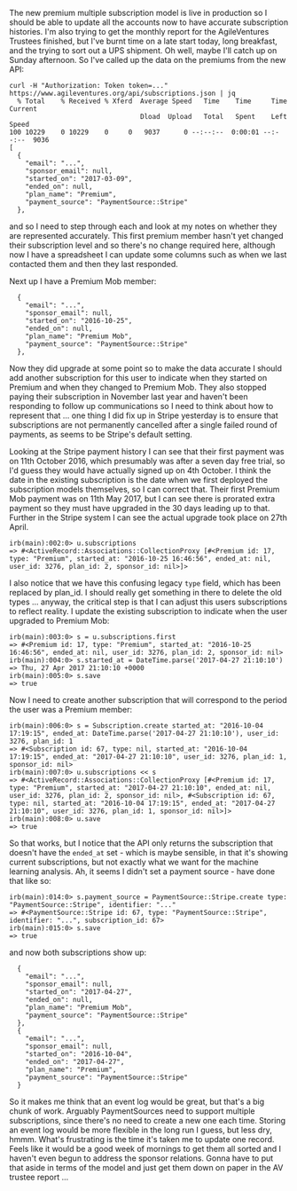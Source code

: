The new premium multiple subscription model is live in production so I should be able to update all the accounts now to have accurate subscription histories.  I'm also trying to get the monthly report for the AgileVentures Trustees finished, but I've burnt time on a late start today, long breakfast, and the trying to sort out a UPS shipment.  Oh well, maybe I'll catch up on Sunday afternoon.  So I've called up the data on the premiums from the new API:

```
curl -H "Authorization: Token token=..." https://www.agileventures.org/api/subscriptions.json | jq
  % Total    % Received % Xferd  Average Speed   Time    Time     Time  Current
                                 Dload  Upload   Total   Spent    Left  Speed
100 10229    0 10229    0     0   9037      0 --:--:--  0:00:01 --:--:--  9036
[
  {
    "email": "...",
    "sponsor_email": null,
    "started_on": "2017-03-09",
    "ended_on": null,
    "plan_name": "Premium",
    "payment_source": "PaymentSource::Stripe"
  },
```

and so I need to step through each and look at my notes on whether they are represented accurately.  This first premium member hasn't yet changed their subscription level and so there's no change required here, although now I have a spreadsheet I can update some columns such as when we last contacted them and then they last responded.

Next up I have a Premium Mob member:

```
  {
    "email": "...",
    "sponsor_email": null,
    "started_on": "2016-10-25",
    "ended_on": null,
    "plan_name": "Premium Mob",
    "payment_source": "PaymentSource::Stripe"
  },
```

Now they did upgrade at some point so to make the data accurate I should add another subscription for this user to indicate when they started on Premium and when they changed to Premium Mob.  They also stopped paying their subscription in November last year and haven't been responding to follow up communications so I need to think about how to represent that ... one thing I did fix up in Stripe yesterday is to ensure that subscriptions are not permanently cancelled after a single failed round of payments, as seems to be Stripe's default setting.

Looking at the Stripe payment history I can see that their first payment was on 11th October 2016, which presumably was after a seven day free trial, so I'd guess they would have actually signed up on 4th October.  I think the date in the existing subscription is the date when we first deployed the subscription models themselves, so I can correct that.  Their first Premium Mob payment was on 11th May 2017, but I can see there is prorated extra payment so they must have upgraded in the 30 days leading up to that.  Further in the Stripe system I can see the actual upgrade took place on 27th April.

```
irb(main):002:0> u.subscriptions
=> #<ActiveRecord::Associations::CollectionProxy [#<Premium id: 17, type: "Premium", started_at: "2016-10-25 16:46:56", ended_at: nil, user_id: 3276, plan_id: 2, sponsor_id: nil>]>
```

I also notice that we have this confusing legacy `type` field, which has been replaced by plan_id.  I should really get something in there to delete the old types ... anyway, the critical step is that I can adjust this users subscriptions to reflect reality.  I update the existing subscription to indicate when the user upgraded to Premium Mob:

```
irb(main):003:0> s = u.subscriptions.first
=> #<Premium id: 17, type: "Premium", started_at: "2016-10-25 16:46:56", ended_at: nil, user_id: 3276, plan_id: 2, sponsor_id: nil>
irb(main):004:0> s.started_at = DateTime.parse('2017-04-27 21:10:10')
=> Thu, 27 Apr 2017 21:10:10 +0000
irb(main):005:0> s.save
=> true
```

Now I need to create another subscription that will correspond to the period the user was a Premium member:

```
irb(main):006:0> s = Subscription.create started_at: "2016-10-04 17:19:15", ended_at: DateTime.parse('2017-04-27 21:10:10'), user_id: 3276, plan_id: 1
=> #<Subscription id: 67, type: nil, started_at: "2016-10-04 17:19:15", ended_at: "2017-04-27 21:10:10", user_id: 3276, plan_id: 1, sponsor_id: nil>
irb(main):007:0> u.subscriptions << s
=> #<ActiveRecord::Associations::CollectionProxy [#<Premium id: 17, type: "Premium", started_at: "2017-04-27 21:10:10", ended_at: nil, user_id: 3276, plan_id: 2, sponsor_id: nil>, #<Subscription id: 67, type: nil, started_at: "2016-10-04 17:19:15", ended_at: "2017-04-27 21:10:10", user_id: 3276, plan_id: 1, sponsor_id: nil>]>
irb(main):008:0> u.save
=> true
```

So that works, but I notice that the API only returns the subscription that doesn't have the `ended_at` set - which is maybe sensible, in that it's showing current subscriptions, but not exactly what we want for the machine learning analysis.  Ah, it seems I didn't set a payment source - have done that like so:

```
irb(main):014:0> s.payment_source = PaymentSource::Stripe.create type: "PaymentSource::Stripe", identifier: "..."
=> #<PaymentSource::Stripe id: 67, type: "PaymentSource::Stripe", identifier: "...", subscription_id: 67>
irb(main):015:0> s.save
=> true
```

and now both subscriptions show up:

```
  {
    "email": "...",
    "sponsor_email": null,
    "started_on": "2017-04-27",
    "ended_on": null,
    "plan_name": "Premium Mob",
    "payment_source": "PaymentSource::Stripe"
  },
  {
    "email": "...",
    "sponsor_email": null,
    "started_on": "2016-10-04",
    "ended_on": "2017-04-27",
    "plan_name": "Premium",
    "payment_source": "PaymentSource::Stripe"
  }
```

So it makes me think that an event log would be great, but that's a big chunk of work.  Arguably PaymentSources need to support multiple subscriptions, since there's no need to create a new one each time.  Storing an event log would be more flexible in the long run I guess, but less dry, hmmm.   What's frustrating is the time it's taken me to update one record.  Feels like it would be a good week of mornings to get them all sorted and I haven't even begun to address the sponsor relations.  Gonna have to put that aside in terms of the model and just get them down on paper in the AV trustee report ...


